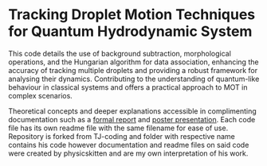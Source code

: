 # Tracking Droplet Motion Techniques for Quantum Hydrodynamic System
This code details the use of background subtraction, morphological operations, and the Hungarian algorithm for data association, enhancing the accuracy of tracking multiple droplets and providing a robust framework for analysing their dynamics. Contributing to the understanding of quantum-like behaviour in classical systems and offers a practical approach to MOT in complex scenarios. 

Theoretical concepts and deeper explanations accessible in complimenting documentation such as a [formal report](https://drive.google.com/file/d/11-QX8NEb5vwFQukSnY2XJyiJbV_Xg-Il/view?usp=sharing) and [poster presentation](https://drive.google.com/file/d/1MCC3CFQDR6DohqRu_8i6pBed4x-MZc2q/view?usp=sharing). Each code file has its own readme file with the same filename for ease of use. Repository is forked from TJ-coding and folder with respective name contains his code however documentation and readme files on said code were created by physicskitten and are my own interpretation of his work. 
